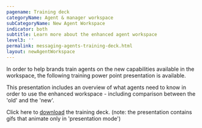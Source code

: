 ```yaml
---
pagename: Training deck
categoryName: Agent & manager workspace
subCategoryName: New Agent Workspace
indicator: both
subtitle: Learn more about the enhanced agent workspace
level3: ''
permalink: messaging-agents-training-deck.html
layout: newAgentWorkspace
---
```


In order to help brands train agents on the new capabilities available in the workspace, the following training power point presentation is available.

This presentation includes an overview of what agents need to know in order to use the enhanced workspace - including comparison between the 'old' and the 'new'.


Click here to <a href="/resources/enhanced-agent-workspace.pptx" download>download</a> the training deck. (note: the presentation contains gifs that animate only in 'presentation mode')
